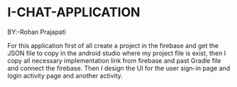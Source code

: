 # I-CHAT-APPLICATION

BY:-Rohan Prajapati

For this application first of all create a project in the firebase and get the JSON file to copy in the android studio where my project file is exist, then I copy all necessary implementation link from firebase and past Gradle file and connect the firebase. Then I design the UI for the user sign-in page and login activity page and another activity.




